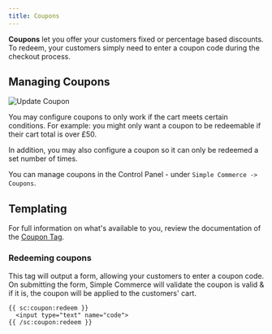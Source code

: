 ```yaml
---
title: Coupons
---
```


**Coupons** let you offer your customers fixed or percentage based discounts. To redeem, your customers simply need to enter a coupon code during the checkout process.

## Managing Coupons

![Update Coupon](/img/simple-commerce/coupon-publish-form.png)

You may configure coupons to only work if the cart meets certain conditions. For example: you might only want a coupon to be redeemable if their cart total is over £50.

In addition, you may also configure a coupon so it can only be redeemed a set number of times.

You can manage coupons in the Control Panel - under `Simple Commerce -> Coupons`.

## Templating

For full information on what's available to you, review the documentation of the [Coupon Tag](/tags/coupon).

### Redeeming coupons

This tag will output a form, allowing your customers to enter a coupon code. On submitting the form, Simple Commerce will validate the coupon is valid & if it is, the coupon will be applied to the customers' cart.

```antlers
{{ sc:coupon:redeem }}
  <input type="text" name="code">
{{ /sc:coupon:redeem }}
```
